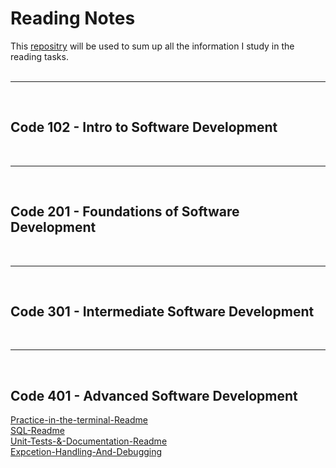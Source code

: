 # Reading Notes

This [repositry](https://github.com/shadilios/reading-notes) will be used to sum up all the information I study in the reading tasks.  
<br><hr><br>

## Code 102 - Intro to Software Development
<br><hr><br>
## Code 201 - Foundations of Software Development
<br><hr><br>
## Code 301 - Intermediate Software Development
<br><hr><br>
## Code 401 - Advanced Software Development

[Practice-in-the-terminal-Readme](https://github.com/shadilios/reading-notes/blob/main/Practice%20in%20the%20Terminal.md)  
[SQL-Readme](https://github.com/shadilios/reading-notes/blob/main/SQL.md)  
[Unit-Tests-&-Documentation-Readme](https://github.com/shadilios/reading-notes/blob/main/Unit%20Tests%20%26%20Documentation.md)  
[Expcetion-Handling-And-Debugging](https://github.com/shadilios/reading-notes/blob/main/Exception-Handling-And-Debugging.md)


